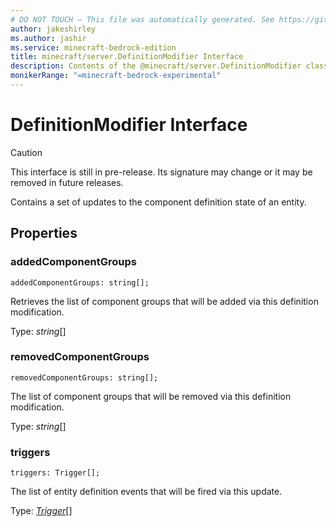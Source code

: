 ```yaml
---
# DO NOT TOUCH — This file was automatically generated. See https://github.com/mojang/minecraftapidocsgenerator to modify descriptions, examples, etc.
author: jakeshirley
ms.author: jashir
ms.service: minecraft-bedrock-edition
title: minecraft/server.DefinitionModifier Interface
description: Contents of the @minecraft/server.DefinitionModifier class.
monikerRange: "=minecraft-bedrock-experimental"
---
```

# DefinitionModifier Interface

> [!CAUTION]
> This interface is still in pre-release.  Its signature may change or it may be removed in future releases.

Contains a set of updates to the component definition state of an entity.

## Properties

### **addedComponentGroups**
`addedComponentGroups: string[];`

Retrieves the list of component groups that will be added via this definition modification.

Type: *string*[]

### **removedComponentGroups**
`removedComponentGroups: string[];`

The list of component groups that will be removed via this definition modification.

Type: *string*[]

### **triggers**
`triggers: Trigger[];`

The list of entity definition events that will be fired via this update.

Type: [*Trigger*](Trigger.md)[]

